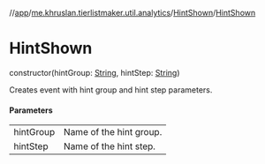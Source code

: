 //[app](../../../index.md)/[me.khruslan.tierlistmaker.util.analytics](../index.md)/[HintShown](index.md)/[HintShown](-hint-shown.md)

# HintShown

constructor(hintGroup: [String](https://kotlinlang.org/api/latest/jvm/stdlib/kotlin/-string/index.html), hintStep: [String](https://kotlinlang.org/api/latest/jvm/stdlib/kotlin/-string/index.html))

Creates event with hint group and hint step parameters.

#### Parameters

| | |
|---|---|
| hintGroup | Name of the hint group. |
| hintStep | Name of the hint step. |
